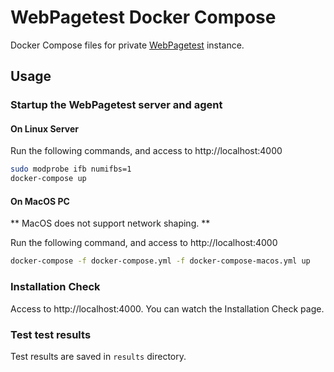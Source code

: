 # WebPagetest Docker Compose

Docker Compose files for private [WebPagetest](https://www.webpagetest.org/) instance.

## Usage

### Startup the WebPagetest server and agent

#### On Linux Server

Run the following commands, and access to http://localhost:4000
```bash
sudo modprobe ifb numifbs=1
docker-compose up
```

#### On MacOS PC
** MacOS does not support network shaping. **

Run the following command, and access to http://localhost:4000
```bash
docker-compose -f docker-compose.yml -f docker-compose-macos.yml up
```

### Installation Check

Access to http://localhost:4000.
You can watch the Installation Check page.

### Test test results
Test results are saved in `results` directory.
